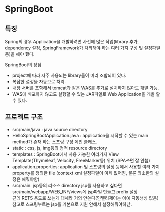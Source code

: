 # SpringBoot

## 특징

Spring의 경우 Application을 개발하려면 사전에 많은 작업(library 추가, dependency 설정,
SpringFramework가 처리해야 하는 여러 가지 구성 및 설정파일 등)을 해야 했다.

SpringBoot의 장점

- project에 따라 자주 사용되는 library들이 미리 조합되어 있다.
- 복잡한 설정을 자동으로 처리.
- 내장 서버를 포함해서 tomcat과 같은 WAS를 추가로 설치하지 않아도 개발 가능.
- WAS에 배포하지 않고도 실행할 수 있는 JAR파일로 Web Application을 개발 할 수 있다.

## 프로젝트 구조

- src/main/java : java source directory
- HelloSpringBootApplication.java : application을 시작할 수 있는 main method가 존재
  하는 스프링 구성 메인 클래스.
- static : css, js, img등의 정적 resource directory
- templates : SpringBoot에서 사용 가능한 여러가지 View
  Template(Thymeleaf, Velocity, FreeMarker등) 위치
  (SPA쓰면 잘 안씀)
- application.properties: application 및 스프링의 설정 등에서 사용할 여러
  가지 property를 정의한 file
  (context xml 설정파일이 이제 없어짐, 물론 최소한의 설정은 해줘야함)
- src/main: jsp등의 리소스 directory
  jsp를 사용하고 싶다면 src/main/webapp/WEB_INF/views에 jsp파일 만들고 prefix 설정  
  근데 RETS 용도로 쓰는게 대세라 거의 안쓴다(인텔리제이는 아예 자동생성 없음)
  참고로 스프링부트는 jsp를 기본으로 지원 안해서 설정해줘야하낟.
